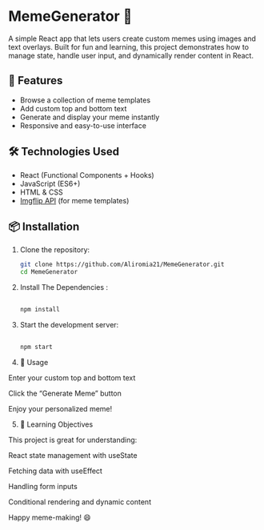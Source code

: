 # MemeGenerator 🎨

A simple React app that lets users create custom memes using images and text overlays. Built for fun and learning, this project demonstrates how to manage state, handle user input, and dynamically render content in React.

## 🚀 Features

- Browse a collection of meme templates
- Add custom top and bottom text
- Generate and display your meme instantly
- Responsive and easy-to-use interface

## 🛠️ Technologies Used

- React (Functional Components + Hooks)
- JavaScript (ES6+)
- HTML & CSS
- [Imgflip API](https://api.imgflip.com/) (for meme templates)

## 📦 Installation

   1. Clone the repository:
      ```bash
      git clone https://github.com/Aliromia21/MemeGenerator.git
      cd MemeGenerator
       ```
   2. Install The Dependencies :
      ```bash
   
      npm install
      ```
   
   
   3. Start the development server:
      ```bash
   
      npm start
      ```

  4. 📸 Usage
     
  Enter your custom top and bottom text

  Click the “Generate Meme” button

  Enjoy your personalized meme!

  5. 🧠 Learning Objectives
     
  This project is great for understanding:

  React state management with useState

  Fetching data with useEffect

  Handling form inputs

  Conditional rendering and dynamic content




 Happy meme-making! 😄
   
